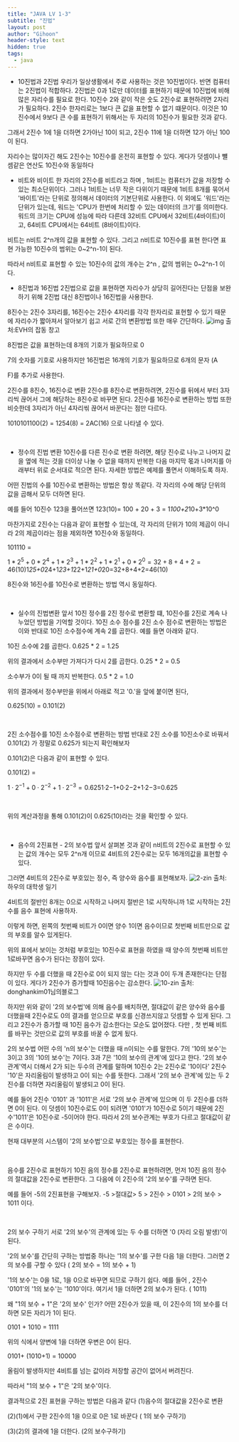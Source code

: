 ```yaml
---
title: "JAVA LV 1-3"
subtitle: "진법"
layout: post
author: "Gihoon"
header-style: text
hidden: true
tags:
  - java
---
```


- 10진법과 2진법
우리가 일상생활에서 주로 사용하는 것은 10진법이다. 반면 컴퓨터는 2진법이 적합하다. 2진법은 0과 1로만 데이터를 표현하기 때문에 10진법에 비해 많은 자리수를 필요로 한다. 10진수 2와 같이 작은 숫도 2진수로 표현하려면 2자리가 필요하다. 2진수 한자리로는 1보다 큰 값을 표현할 수 없기 떄문이다. 이것은 10진수에서 9보다 큰 수를 표현하기 위해서는 두 자리의 10진수가 필요한 것과 같다.

그래서 2진수 1에 1을 더하면 2가아닌 10이 되고, 2진수 11에 1을 더하면 12가 아닌 100이 된다.

자리수는 많이자긴 해도 2진수는 10진수를 온전히 표현할 수 있다. 게다가 덧셈이나 뺼셈같은 연산도 10진수와 동일하다

- 비트와 비이트
한 자리의 2진수를 비트라고 하며 , 1비트는 컴퓨터가 값을 저장할 수 있는 최소단위이다. 그러나 1비트는 너무 작은 다위이기 때문에 1비트 8개를 묶어서 '바이트'라는 단위로 정의해서 데이터의 기본단위로 사용한다. 이 외에도 '워드'라는 단위가 있는데, 워드는 'CPU가 한번에 처리할 수 있는 데이터의 크기'를 의미한다. 워드의 크기는 CPU에 성능에 따라 다른데 32비트 CPU에서 32비트(4바이트)이고, 64비트 CPU에서는 64비트 (8바이트)이다.

비트는 n비트 2^n개의 값을 표현할 수 있다. 그리고 n비트로 10진수를 표현 한다면 표현 가능한 10진수의 범위는 0~2^n-1이 된다.

따라서 n비트로 표현할 수 있는 10진수의 값의 개수는 2^n , 값의 범위는 0~2^n-1 이다.

- 8진법과 16진법
2진법으로 값을 표현하면 자리수가 상당히 길어진다는 단점을 보완하기 위해 2진법 대신 8진법이나 16진법을 사용한다.

8진수는 2진수 3자리를, 16진수는 2진수 4자리를 각각 한자리로 표현할 수 있기 때문에 자리수가 짧아져서 알아보기 쉽고 서로 간의 변환방법 또한 매우 간단하다.
![img](https://github.com/gihoonbackend/gihoonbackend.github.io/blob/master/images/img.jpg?raw=true)
출처:EVH의 잡동 창고

8진법은 값을 표현하는데 8개의 기호가 필요하므로 0

7의 숫자를 기호로 사용하지만 16진법은 16개의 기호가 필요하므로 6개의 문자 (A

F)를 추가로 사용한다.

2진수를 8진수, 16진수로 변환
2진수를 8진수로 변환하려면, 2진수를 뒤에서 부터 3자리씩 끊어서 그에 해당하는 8진수로 바꾸면 된다. 2진수를 16진수로 변환하는 방법 또한 비슷한데 3자리가 아닌 4자리씪 끊어서 바꾼다는 점만 다르다.

1010101100(2) = 1254(8) = 2AC(16) 으로 나타낼 수 있다.

​

- 정수의 진법 변환
10진수를 다른 진수로 변환 하려면, 해당 진수로 나누고 나머지 값을 옆에 적는 것을 더이상 나눌 수 없을 때까지 반복한 다음 마지막 몫과 나머지를 아래부터 위로 순서대로 적으면 된다. 자세한 방법은 예제를 풀면서 이해하도록 하자.

어떤 진법의 수를 10진수로 변환하는 방법은 항상 똑같다. 각 자리의 수에 해당 단위의 값을 곱해서 모두 더하면 된다.

예를 들어 10진수 123을 풀어쓰면 123(10)= 100 + 20 + 3 = 1*100+2*10+3*10^0

마찬가지로 2진수는 다음과 같이 표현할 수 있는데, 각 자리의 단위가 10의 제곱이 아니라 2의 제곱이라는 점을 제외하면 10진수와 동일하다.

101110 =

$1*2^5+0*2^4+1*2^3+1*2^2+1*2^1+0*2^0=32+8+4+2=46\left(10\right)$1*25+0*24+1*23+1*22+1*21+0*20=32+8+4+2=46(10)​

8진수와 16진수를 10진수로 변환하는 방법 역시 동일하다.

​

- 실수의 진법변환
앞서 10진 정수를 2진 정수로 변환할 떄, 10진수를 2진로 계속 나누었던 방법을 기억할 것이다. 10진 소수 점수를 2진 소수 점수로 변환하는 방법은 이와 반대로 10진 소수점수에 계속 2를 곱한다. 예를 들면 아래와 같다.

10진 소수에 2를 곱한다.
0.625 * 2 = 1.25

위의 결과에서 소수부만 가져다가 다시 2를 곱한다.
0.25 * 2 = 0.5

소수부가 0이 될 때 까지 반복한다.
0.5 * 2 = 1.0

위의 결과에서 정수부만을 위에서 아래로 적고 '0.'을 앞에 붙이면 된다,

0.625(10) = 0.101(2)

​

2진 소수점수를 10진 소수점수로 변환하는 방법
반대로 2진 소수를 10진소수로 바꿔서 0.101(2) 가 정말로 0.625가 되는지 확인해보자

0.101(2)은 다음과 같이 표현할 수 있다.

0.101(2) =

$1\cdot 2^{-1}+0\cdot 2^{-2}+1\cdot 2^{-3}=0.625$1·2−1+0·2−2+1·2−3=0.625​

​

위의 계산과정을 통해 0.101(2)이 0.625(10)라는 것을 확인할 수 있다.

​

- 음수의 2진표현 - 2의 보수법
앞서 살펴본 것과 같이 n비트의 2진수로 표현할 수 있는 값의 개수는 모두 2^n개 이므로 4비트의 2진수로는 모두 16개의값을 표현할 수 있다.

그러면 4비트의 2진수로 부호있는 정수, 즉 양수와 음수를 표현해보자.
![2-zin](https://github.com/gihoonbackend/gihoonbackend.github.io/blob/master/images/2-zin.jpg?raw=true)
출처:하우의 대학생 일기

4비트의 절반인 8개는 0으로 시작하고 나머지 절반은 1로 시작하니까 1로 시작하는 2진수를 음수 표현에 사용하자.

이렇게 하면, 왼쪽의 첫번째 비트가 0이면 양수 1이면 음수이므로 첫번째 비트만으로 값의 부호를 알수 있게된다.

위의 표에서 보이는 것처럼 부호있는 10진수로 표현을 하였을 때 양수의 첫번째 비트만 1로바꾸면 음수가 된다는 장점이 있다.

하지만 두 수를 더했을 때 2진수로 0이 되지 않는 다는 것과 0이 두개 존재한다는 단점이 있다. 게다가 2진수가 증가할때 10진음수는 감소한다.
![10-zin](https://github.com/gihoonbackend/gihoonbackend.github.io/blob/master/images/10-zin.jpg?raw=true)
출처: donghankim01님의블로그

하지만 위와 같이 '2의 보수법'에 의해 음수를 배치하면, 절대값이 같은 양수와 음수를 더했을때 2진수로도 0의 결과를 얻으므로 부호를 신경쓰지않고 덧셈할 수 있게 된다. 그리고 2진수가 증가할 때 10진 음수가 감소한다는 모순도 없어졌다. 다만 , 첫 번째 비트를 바꾸는 것만으로 값의 부호를 바꿀 수 없게 됬다.

2의 보수법
어떤 수의 'n의 보수'는 더했을 때 n이되는 수를 말한다. 7의 '10의 보수'는 3이고 3의 '10의 보수'는 7이다. 3과 7은 '10의 보수의 관계'에 있다고 한다. '2의 보수 관계'역시 더해서 2가 되는 두수의 관계를 말하며 10진수 2는 2진수로 '10이다' 2진수 '10'은 자리올림이 발생하고 0이 되는 수를 뜻한다. 그래서 '2의 보수 관계'에 있는 두 2진수를 더하면 자리올림이 발생되고 0이 된다.

예를 들어 2진수 '0101' 과 '1011'은 서로 '2의 보수 관계'에 있으며 이 두 2진수를 더하면 0이 된다. 이 덧셈이 10진수로도 0이 되려면 '0101'가 10진수로 5이기 때문에 2진수'1011'은 10진수로 -5이어야 한다. 따라서 2의 보수관계는 부호가 다르고 절대값이 같은 수이다.

현재 대부분의 시스템이 '2의 보수법'으로 부호있는 정수를 표현한다.

​

음수를 2진수로 표현하기
10진 음의 정수를 2진수로 표현하려면, 먼저 10진 음의 정수의 절대값을 2진수로 변환한다. 그 다음에 이 2진수의 '2의 보수'를 구하면 된다.

예를 들어 -5의 2진표현을 구해보자. -5 >절대값> 5 > 2진수 > 0101 > 2의 보수 > 1011 이다.

​

2의 보수 구하기
서로 '2의 보수'의 관계에 있는 두 수를 더하면 '0 (자리 오림 발생)'이 된다.

'2의 보수'를 간단히 구하는 방법중 하나는 '1의 보수'를 구한 다음 1을 더한다. 그러면 2의 보수를 구할 수 있다 ( 2의 보수 = 1의 보수 + 1)

'1의 보수'는 0을 1로, 1을 0으로 바꾸면 되므로 구하기 쉽다. 예를 들어 , 2진수 '0101'의 '1의 보수'는 '1010'이다. 여기서 1을 더하면 2의 보수가 된다. ( 1011)

왜 "1의 보수 + 1"은 '2의 보수' 인가?
어떤 2진수가 있을 때, 이 2진수의 1의 보수를 더하면 모든 자리가 1이 된다.

0101 + 1010 = 1111

위의 식에서 양변에 1을 더하면 우변은 0이 된다.

0101+ (1010+1) = 10000

올림이 발생하지만 4비트를 넘는 값이라 저장할 공간이 없어서 버려진다.

따라서 "1의 보수 + 1"은 '2의 보수'이다.

결과적으로 2진 표현을 구하는 방법은 다음과 같다
(1)음수의 절대값을 2진수로 변환

(2)(1)에서 구한 2진수의 1을 0으로 0은 1로 바꾼다 ( 1의 보수 구하기)

(3)(2)의 결과에 1을 더한다. (2의 보수구하기)




